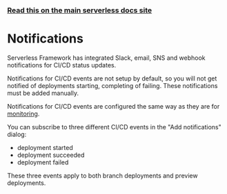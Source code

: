 <!--
title: Serverless Dashboard - CI/CD Notifications
description: Configure Slack, email, SNS, and webhook notifications for CI/CD status updates in Serverless Framework.
short_title: Notifications
keywords:
  [
    'Serverless Framework',
    'CI/CD',
    'Notifications',
    'Slack',
    'Email',
    'SNS',
    'Webhook',
  ]
-->

<!-- DOCS-SITE-LINK:START automatically generated  -->

### [Read this on the main serverless docs site](https://serverless.com/framework/docs/guides/cicd/notifications/)

<!-- DOCS-SITE-LINK:END -->

# Notifications

Serverless Framework has integrated Slack, email, SNS and webhook notifications for CI/CD status updates.

Notifications for CI/CD events are not setup by default, so you will not get notified of deployments starting,
completing of failing. These notifications must be added manually.

Notifications for CI/CD events are configured the same way as they are for [monitoring](../../../guides/dashboard/cicd/notifications.md).

You can subscribe to three different CI/CD events in the "Add notifications" dialog:

- deployment started
- deployment succeeded
- deployment failed

These three events apply to both branch deployments and preview deployments.
